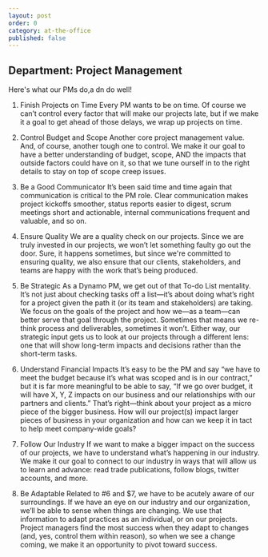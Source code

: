 ```yaml
---
layout: post
order: 0
category: at-the-office
published: false
---
```

## Department: Project Management

Here's what our PMs do,a dn do well!

1. Finish Projects on Time
Every PM wants to be on time. Of course we can’t control every factor that will make our projects late, but if we make it a goal to get ahead of those delays, we wrap up projects on time.

2. Control Budget and Scope
Another core project management value. And, of course, another tough one to control. We make it our goal to have a better understanding of budget, scope, AND the impacts that outside factors could have on it, so that we tune ourself in to the right details to stay on top of scope creep issues.

3. Be a Good Communicator
It’s been said time and time again that communication is critical to the PM role. Clear communication  makes project kickoffs smoother, status reports easier to digest, scrum meetings short and actionable, internal communications frequent and valuable, and so on. 

4. Ensure Quality
We are a quality check on our projects. Since we are truly invested in our projects, we won’t let something faulty go out the door. Sure, it happens sometimes, but since we're committed to ensuring quality, we also ensure that our clients, stakeholders, and teams are happy with the work that’s being produced.


5. Be Strategic
As a Dynamo PM, we get out of that To-do List mentality. It’s not just about checking tasks off a list—it’s about doing what’s right for a project given the path it (or its team and stakeholders) are taking. We focus on the goals of the project and how we—as a team—can better serve that goal through the project. Sometimes that means we re-think process and deliverables, sometimes it won’t. Either way, our strategic input gets us to look at our projects through a different lens: one that will show long-term impacts and decisions rather than the short-term tasks.

6. Understand Financial Impacts
It’s easy to be the PM and say “we have to meet the budget because it’s what was scoped and is in our contract,” but it is far more meaningful to be able to say, “If we go over budget, it will have X, Y, Z impacts on our business and our relationships with our partners and clients.” That’s right—think about your project as a micro piece of the bigger business. How will our project(s) impact larger pieces of business in your organization and how can we keep it in tact to help meet company-wide goals? 

7. Follow Our Industry
If we want to make a bigger impact on the success of our projects, we have to understand what’s happening in our industry. We make it our goal to connect to our industry in ways that will allow us to learn and advance: read trade publications, follow blogs, twitter accounts, and more. 

8. Be Adaptable
Related to #6 and $7, we have to be acutely aware of our surroundings. If we have an eye on our industry and our organization, we’ll be able to sense when things are changing. We use that information to adapt practices as an individual, or on our projects. Project managers find the most success when they adapt to changes (and, yes, control them within reason), so when we see a change coming, we make it an opportunity to pivot toward success. 